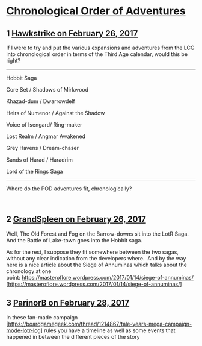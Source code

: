 # [Chronological Order of Adventures](https://community.fantasyflightgames.com/topic/243508-chronological-order-of-adventures/)

## 1 [Hawkstrike on February 26, 2017](https://community.fantasyflightgames.com/topic/243508-chronological-order-of-adventures/?do=findComment&comment=2657524)

If I were to try and put the various expansions and adventures from the LCG into chronological order in terms of the Third Age calendar, would this be right?

------------

Hobbit Saga

Core Set / Shadows of Mirkwood

Khazad-dum / Dwarrowdelf

Heirs of Numenor / Against the Shadow

Voice of Isengard/ Ring-maker

Lost Realm / Angmar Awakened

Grey Havens / Dream-chaser

Sands of Harad / Haradrim

Lord of the Rings Saga

-------------

Where do the POD adventures fit, chronologically?

 

## 2 [GrandSpleen on February 26, 2017](https://community.fantasyflightgames.com/topic/243508-chronological-order-of-adventures/?do=findComment&comment=2657568)

Well, The Old Forest and Fog on the Barrow-downs sit into the LotR Saga.   And the Battle of Lake-town goes into the Hobbit saga.  

As for the rest, I suppose they fit somewhere between the two sagas, without any clear indication from the developers where.  And by the way here is a nice article about the Siege of Annuminas which talks about the chronology at one point: https://masteroflore.wordpress.com/2017/01/14/siege-of-annuminas/ [https://masteroflore.wordpress.com/2017/01/14/siege-of-annuminas/]

## 3 [ParinorB on February 28, 2017](https://community.fantasyflightgames.com/topic/243508-chronological-order-of-adventures/?do=findComment&comment=2660185)

In these fan-made campaign [https://boardgamegeek.com/thread/1214867/tale-years-mega-campaign-mode-lotr-lcg] rules you have a timeline as well as some events that happened in between the different pieces of the story

